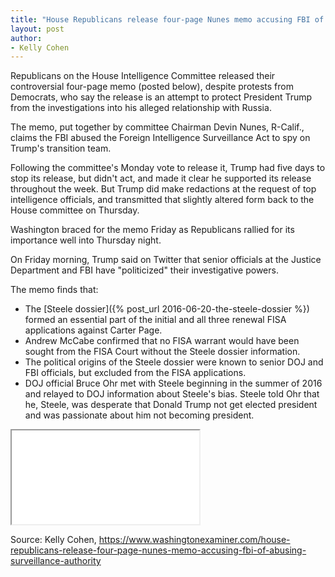 ```yaml
---
title: "House Republicans release four-page Nunes memo accusing FBI of abusing surveillance authority"
layout: post
author:
- Kelly Cohen
---
```


Republicans on the House Intelligence Committee released their controversial four-page memo (posted below), despite protests from Democrats, who say the release is an attempt to protect President Trump from the investigations into his alleged relationship with Russia.

The memo, put together by committee Chairman Devin Nunes, R-Calif., claims the FBI abused the Foreign Intelligence Surveillance Act to spy on Trump's transition team.

Following the committee's Monday vote to release it, Trump had five days to stop its release, but didn't act, and made it clear he supported its release throughout the week. But Trump did make redactions at the request of top intelligence officials, and transmitted that slightly altered form back to the House committee on Thursday.

Washington braced for the memo Friday as Republicans rallied for its importance well into Thursday night.

On Friday morning, Trump said on Twitter that senior officials at the Justice Department and FBI have "politicized" their investigative powers.

The memo finds that:

* The [Steele dossier]({% post_url 2016-06-20-the-steele-dossier %}) formed an essential part of the initial and all three renewal FISA applications against Carter Page.
* Andrew McCabe confirmed that no FISA warrant would have been sought from the FISA Court without the Steele dossier information.
* The political origins of the Steele dossier were known to senior DOJ and FBI officials, but excluded from the FISA applications.
* DOJ official Bruce Ohr met with Steele beginning in the summer of 2016 and relayed to DOJ information about Steele's bias. Steele told Ohr that he, Steele, was desperate that Donald Trump not get elected president and was passionate about him not becoming president.

<iframe class="pdf" src="/assets/2018-02-02-house-memo.pdf"></iframe>

Source: Kelly Cohen, https://www.washingtonexaminer.com/house-republicans-release-four-page-nunes-memo-accusing-fbi-of-abusing-surveillance-authority

